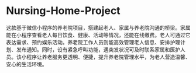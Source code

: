 # Nursing-Home-Project
这款基于微信小程序的养老院项目，搭建起老人、家属与养老院沟通的桥梁。家属能在小程序查看老人每日饮食、健康、活动等情况，还能在线缴费。老人可通过它表达需求、预约娱乐活动。养老院工作人员则能高效管理老人信息、安排护理计划、发布通知。同时，设有紧急呼叫功能，遇突发状况可及时联系家属和医护人员。该小程序让养老服务更透明、便捷，提升养老院管理水平，为老人营造温馨、安心的生活环境。 
